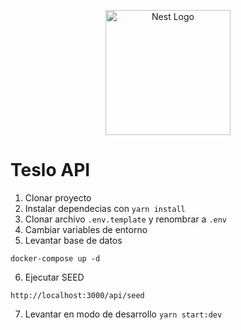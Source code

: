 <p align="center">
  <a href="http://nestjs.com/" target="blank"><img src="https://nestjs.com/img/logo-small.svg" width="200" alt="Nest Logo" /></a>
</p>

# Teslo API

1. Clonar proyecto
2. Instalar dependecias con ```yarn install```
3. Clonar archivo ```.env.template``` y renombrar a ```.env```
4. Cambiar variables de entorno
5. Levantar base de datos

```
docker-compose up -d
```

6. Ejecutar SEED

```
http://localhost:3000/api/seed
```

7. Levantar en modo de desarrollo ```yarn start:dev```
